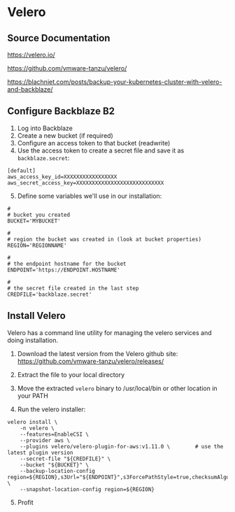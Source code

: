 # Velero

## Source Documentation
https://velero.io/

https://github.com/vmware-tanzu/velero/

https://blachniet.com/posts/backup-your-kubernetes-cluster-with-velero-and-backblaze/

## Configure Backblaze B2

1. Log into Backblaze
2. Create a new bucket (if required)
3. Configure an access token to that bucket (readwrite)
4. Use the access token to create a secret file and save it as `backblaze.secret`:
```
[default]
aws_access_key_id=XXXXXXXXXXXXXXXXX
aws_secret_access_key=XXXXXXXXXXXXXXXXXXXXXXXXXXXX
```
5. Define some variables we'll use in our installation:
```
#
# bucket you created
BUCKET='MYBUCKET'

#
# region the bucket was created in (look at bucket properties)
REGION='REGIONNAME'

#
# the endpoint hostname for the bucket
ENDPOINT='https://ENDPOINT.HOSTNAME'

#
# the secret file created in the last step
CREDFILE='backblaze.secret'
```

## Install Velero
Velero has a command line utility for managing the velero services and doing installation.  

1. Download the latest version from the Velero github site:
			https://github.com/vmware-tanzu/velero/releases/

2. Extract the file to your local directory
3. Move the extracted `velero` binary to /usr/local/bin or other location in your PATH

4. Run the velero installer:
```
velero install \
	-n velero \
	--features=EnableCSI \
	--provider aws \
	--plugins velero/velero-plugin-for-aws:v1.11.0 \		# use the latest plugin version
	--secret-file "${CREDFILE}" \
	--bucket "${BUCKET}" \
	--backup-location-config region=${REGION},s3Url="${ENDPOINT}",s3ForcePathStyle=true,checksumAlgorithm="" \
	--snapshot-location-config region=${REGION}
```

5. Profit

